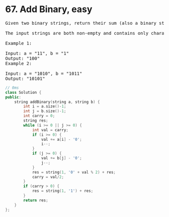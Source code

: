 # 67. Add Binary, easy

<pre>
Given two binary strings, return their sum (also a binary string).

The input strings are both non-empty and contains only characters 1 or 0.

Example 1:

Input: a = "11", b = "1"
Output: "100"
Example 2:

Input: a = "1010", b = "1011"
Output: "10101"
</pre>
```c++
// 0ms
class Solution {
public:
    string addBinary(string a, string b) {
        int i = a.size()-1;
        int j = b.size()-1;
        int carry = 0;
        string res;
        while (i >= 0 || j >= 0) {
            int val = carry;
            if (i >= 0) {
                val += a[i] - '0';
                i--;
            }
            if (j >= 0) {
                val += b[j] - '0';
                j--;
            }
            res = string(1, '0' + val % 2) + res;
            carry = val/2;
        }
        if (carry > 0) {
            res = string(1, '1') + res;
        }
        return res;
    }
};
```